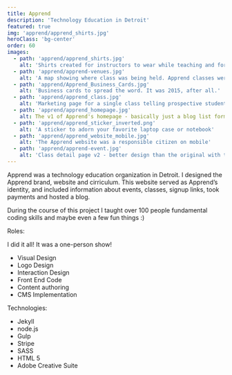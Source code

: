 ```yaml
---
title: Apprend
description: 'Technology Education in Detroit'
featured: true
img: 'apprend/apprend_shirts.jpg'
heroClass: 'bg-center'
order: 60
images: 
  - path: 'apprend/apprend_shirts.jpg'
    alt: 'Shirts created for instructors to wear while teaching and for others to buy as a way to support Apprend'
  - path: 'apprend/apprend-venues.jpg'
    alt: 'A map showing where class was being held. Apprend classes were taught in the spaces of local companies that supported the idea of technology education'
  - path: 'apprend/Apprend_Business_Cards.jpg'
    alt: 'Business cards to spread the word. It was 2015, after all.'
  - path: 'apprend/apprend_class.jpg'
    alt: 'Marketing page for a single class telling prospective students what to expect and how to sign up.'
  - path: 'apprend/apprend_homepage.jpg'
    alt: The v1 of Apprend's homepage - basically just a blog list format
  - path: 'apprend/apprend_sticker_inverted.png'
    alt: 'A sticker to adorn your favorite laptop case or notebook'
  - path: 'apprend/apprend_website_mobile.jpg'
    alt: 'The Apprend website was a responsible citizen on mobile'
  - path: 'apprend/apprend-event.jpg'
    alt: 'Class detail page v2 - better design than the original with the ability to pay right on the page via Stripe'
---
```


Apprend was a technology education organization in Detroit. I designed the Apprend brand, website and cirriculum. This website served as Apprend’s identity, and included information about events, classes, signup links, took payments and hosted a blog.

<image-carousel :images="images"></image-carousel>

During the course of this project I taught over 100 people fundamental coding skills and maybe even a few fun things :)

Roles:

I did it all! It was a one-person show!

- Visual Design
- Logo Design
- Interaction Design
- Front End Code
- Content authoring
- CMS Implementation

Technologies:

- Jekyll
- node.js
- Gulp
- Stripe
- SASS
- HTML 5
- Adobe Creative Suite